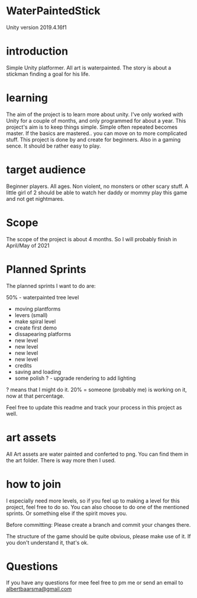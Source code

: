# WaterPaintedStick
Unity version 2019.4.16f1

# introduction
Simple Unity platformer. All art is waterpainted. The story is about a stickman finding a goal for his life.

# learning
The aim of the project is to learn more about unity. I've only worked with Unity for a couple of months, and only programmed for about a year. This project's aim is to keep things simple. Simple often repeated becomes master. If the basics are mastered.. you can move on to more complicated stuff.
This project is done by and create for beginners. Also in a gaming sence. It should be rather easy to play. 

# target audience
Beginner players. All ages. Non violent, no monsters or other scary stuff. A little girl of 2 should be able to watch her daddy or mommy play this game and not get nightmares.

# Scope
The scope of the project is about 4 months. So I will probably finish in April/May of 2021

# Planned Sprints
The planned sprints I want to do are:

50% - waterpainted tree level
- moving plantforms
- levers (small)
- make spiral level
- create first demo
- dissapearing platforms
- new level
- new level
- new level
- new level
- credits
- saving and loading
- some polish
? - upgrade rendering to add lighting

? means that I might do it. 
20% = someone (probably me) is working on it, now at that percentage.

Feel free to update this readme and track your process in this project as well.

# art assets
All Art assets are water painted and conferted to png. You can find them in the art folder. There is way more then I used. 

# how to join
I especially need more levels, so if you feel up to making a level for this project, feel free to do so.
You can also choose to do one of the mentioned sprints. Or something else if the spirit moves you. 

Before committing: Please create a branch and commit your changes there. 

The structure of the game should be quite obvious, please make use of it. If you don't understand it, that's ok.

# Questions
If you have any questions for mee feel free to pm me or send an email to albertbaarsma@gmail.com 
